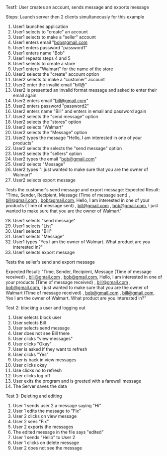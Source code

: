 Test1: User creates an account, sends message and exports message

Steps: Launch server then 2 clients simultaneously for this example

1. User1 launches application
2. User1 selects to "create" an account
3. User1 selects to make a "seller" account
4. User1 enters email "bob@gmail.com
5. User1 enters password "password1"
6. User1 enters name "Bob"
7. User1 repeats steps 4 and 5
8. User1 selects to create a store
9. User1 enters "Walmart" for the name of the store
10. User2 selects the "create" account option
11. User2 selects to make a "customer" account
12. User2 enter the invalid email "bill@"
13. User2 is presented an invalid format message and asked to enter their email again
14. User2 enters email "bill@gmail.com"
15. User2 enters password "password2"
16. User2 enters name "Bill" and enters in email and password again
17. User2 selects the "send message" option
18. User2 selects the "stores" option
19. User2 selects "Walmart"
20. User2 selects the "Message" option
21. User2 types the message "Hello, I am interested in one of your products"
22. User2 selects the selects the "send message" option
23. User2 selects the "sellers" option
24. User2 types the email "bob@gmail.com"
25. User2 selects "Message"
26. User2 types "I just wanted to make sure that you are the owner of Walmart"
27. User2 selects export message

Tests the customer's send message and export message:
Expected Result: 
"Time, Sender, Recipient, Message
(Time of message sent) , bill@gmail.com , bob@gmail.com, Hello, I am interested in one of your products
(Time of message sent) , bill@gmail.com , bob@gmail.com, I just wanted to make sure that you are the owner of Walmart"

28. User1 selects "send message"
29. User1 selects "List"
30. User1 selects "Bill"
31. User1 selects "Message"
32. User1 types "Yes I am the owner of Walmart. What product are you interested in?"
33. User1 selects export message

Tests the seller's send and export message

Expected Result: 
"Time, Sender, Recipient, Message
(Time of message received) , bill@gmail.com , bob@gmail.com, Hello, I am interested in one of your products
(Time of message received) , bill@gmail.com , bob@gmail.com, I just wanted to make sure that you are the owner of Walmart
(Time of message received) , bob@gmail.com , bill@gmail.com, Yes I am the owner of Walmart. What product are you interested in?"

Test 2: blocking a user and logging out

1. User selects block user
2. User selects Bill
3. User selects send message
4. User does not see Bill there
5. User clicks "view messages"
6. User clicks "Okay"
7. User is asked if they want to refresh
8. User clicks "Yes"
9. User is back in view messages
10. User clicks okay
11. Use clicks no to refresh
11. User clicks log off
12. User exits the program and is greeted with a farewell message
13. The Server saves the data

Test 3: Deleting and editing

1. User 1 sends user 2 a message saying "Hi"
2. User 1 edits the message to "Fix"
3. User 2 clicks on view message
4. User 2 sees "Fix"
5. User 2 exports the messages
6. The edited message in the file says "edited"
5. User 1 sends "Hello" to User 2
6. User 1 clicks on delete message
7. User 2 does not see the message
